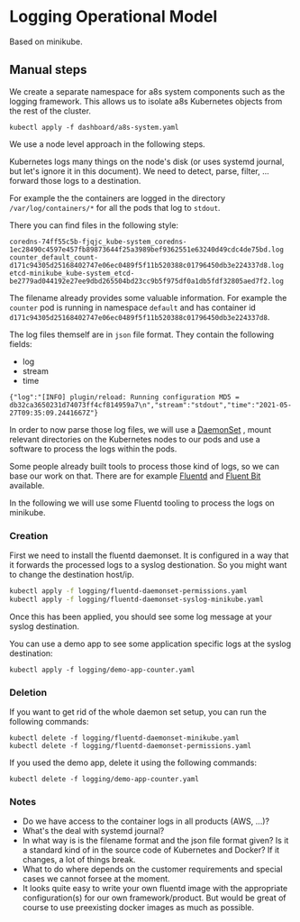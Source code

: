 # Logging Operational Model

Based on minikube.

## Manual steps

We create a separate namespace for a8s system components such as
the logging framework. This allows us to isolate a8s Kubernetes objects from
the rest of the cluster.

```shell
kubectl apply -f dashboard/a8s-system.yaml
```

We use a node level approach in the following steps.

Kubernetes logs many things on the node's disk (or uses systemd journal, but
let's ignore it in this document). We need to detect, parse, filter, ... forward
those logs to a destination.

For example the the containers are logged in the directory
`/var/log/containers/*` for all the pods that log to `stdout`.

There you can find files in the following style:

```
coredns-74ff55c5b-fjqjc_kube-system_coredns-1ec28490c4597e457fb89873644f25a3989bef9362551e63240d49cdc4de75bd.log
counter_default_count-d171c94305d25168402747e06ec0489f5f11b520388c01796450db3e224337d8.log
etcd-minikube_kube-system_etcd-be2779ad044192e27ee9dbd265504bd23cc9b5f975df0a1db5fdf32805aed7f2.log
```

The filename already provides some valuable information. For example the
`counter` pod is running in namespace `default` and has container id
`d171c94305d25168402747e06ec0489f5f11b520388c01796450db3e224337d8`.

The log files themself are in `json` file format. They contain the following
fields:
- log
- stream
- time

```
{"log":"[INFO] plugin/reload: Running configuration MD5 = db32ca3650231d74073ff4cf814959a7\n","stream":"stdout","time":"2021-05-27T09:35:09.2441667Z"}
```

In order to now parse those log files, we will use a
[DaemonSet](https://kubernetes.io/docs/concepts/workloads/controllers/daemonset/)
, mount relevant directories on the Kubernetes nodes to our pods and use a
software to process the logs within the pods.

Some people already built tools to process those kind of logs, so we can base
our work on that. There are for example [Fluentd](https://www.fluentd.org/) and
[Fluent Bit](https://fluentbit.io/) available.

In the following we will use some Fluentd tooling to process the logs on minikube.


### Creation

First we need to install the fluentd daemonset.
It is configured in a way that it forwards the processed logs to a syslog
destionation. So you might want to change the destination host/ip.

```bash
kubectl apply -f logging/fluentd-daemonset-permissions.yaml
kubectl apply -f logging/fluentd-daemonset-syslog-minikube.yaml
```

Once this has been applied, you should see some log message at your syslog
destination.

You can use a demo app to see some application specific logs at the syslog
destination:

```shell
kubectl apply -f logging/demo-app-counter.yaml
```

### Deletion

If you want to get rid of the whole daemon set setup, you can run the following
commands:

```shell
kubectl delete -f logging/fluentd-daemonset-minikube.yaml
kubectl delete -f logging/fluentd-daemonset-permissions.yaml
```

If you used the demo app, delete it using the following commands:

```shell
kubectl delete -f logging/demo-app-counter.yaml
```

### Notes
- Do we have access to the container logs in all products (AWS, ...)?
- What's the deal with systemd journal?
- In what way is is the filename format and the json file format given? Is it a
  standard kind of in the source code of Kubernetes and Docker? If it changes,
  a lot of things break.
- What to do where depends on the customer requirements and special cases we
  cannot forsee at the moment.
- It looks quite easy to write your own fluentd image with the appropriate
  configuration(s) for our own framework/product. But would be great of course
  to use preexisting docker images as much as possible.
